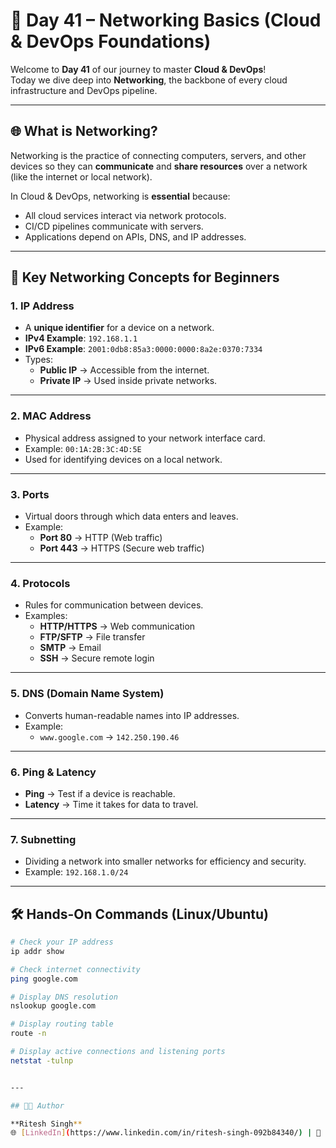 # 📅 Day 41 – Networking Basics (Cloud & DevOps Foundations)

Welcome to **Day 41** of our journey to master **Cloud & DevOps**!  
Today we dive deep into **Networking**, the backbone of every cloud infrastructure and DevOps pipeline.

---

## 🌐 What is Networking?
Networking is the practice of connecting computers, servers, and other devices so they can **communicate** and **share resources** over a network (like the internet or local network).

In Cloud & DevOps, networking is **essential** because:
- All cloud services interact via network protocols.
- CI/CD pipelines communicate with servers.
- Applications depend on APIs, DNS, and IP addresses.

---

## 📌 Key Networking Concepts for Beginners

### 1. **IP Address**
- A **unique identifier** for a device on a network.
- **IPv4 Example**: `192.168.1.1`
- **IPv6 Example**: `2001:0db8:85a3:0000:0000:8a2e:0370:7334`
- Types:
  - **Public IP** → Accessible from the internet.
  - **Private IP** → Used inside private networks.

---

### 2. **MAC Address**
- Physical address assigned to your network interface card.
- Example: `00:1A:2B:3C:4D:5E`
- Used for identifying devices on a local network.

---

### 3. **Ports**
- Virtual doors through which data enters and leaves.
- Example:  
  - **Port 80** → HTTP (Web traffic)  
  - **Port 443** → HTTPS (Secure web traffic)

---

### 4. **Protocols**
- Rules for communication between devices.
- Examples:
  - **HTTP/HTTPS** → Web communication
  - **FTP/SFTP** → File transfer
  - **SMTP** → Email
  - **SSH** → Secure remote login

---

### 5. **DNS (Domain Name System)**
- Converts human-readable names into IP addresses.
- Example:
  - `www.google.com` → `142.250.190.46`

---

### 6. **Ping & Latency**
- **Ping** → Test if a device is reachable.
- **Latency** → Time it takes for data to travel.

---

### 7. **Subnetting**
- Dividing a network into smaller networks for efficiency and security.
- Example: `192.168.1.0/24`

---

## 🛠 Hands-On Commands (Linux/Ubuntu)

```bash
# Check your IP address
ip addr show

# Check internet connectivity
ping google.com

# Display DNS resolution
nslookup google.com

# Display routing table
route -n

# Display active connections and listening ports
netstat -tulnp


---

## 👨‍💻 Author

**Ritesh Singh**  
🌐 [LinkedIn](https://www.linkedin.com/in/ritesh-singh-092b84340/) | 📝 [Hashnode](https://ritesh-devops.hashnode.dev/) | [GITHUB](https://github.com/ritesh355/Devops-journal)



